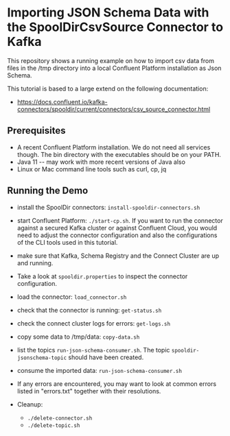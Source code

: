 # Importing JSON Schema Data with the SpoolDirCsvSource Connector to Kafka

This repository shows a running example on how to import csv data from 
files in the /tmp directory into a local Confluent Platform installation as Json Schema. 

This tutorial is based to a large extend on the following documentation: 

* https://docs.confluent.io/kafka-connectors/spooldir/current/connectors/csv_source_connector.html

## Prerequisites

* A recent Confluent Platform installation. We do not need all services though. The bin directory with the executables should be on your PATH. 
* Java 11 -- may work with more recent versions of Java also
* Linux or Mac command line tools such as curl, cp, jq

## Running the Demo

* install the SpoolDir connectors: `install-spooldir-connectors.sh`
* start Confluent Platform: `./start-cp.sh`. 
  If you want to run the connector against a secured Kafka cluster or 
  against Confluent Cloud, you would need to adjust the connector 
  configuration and also the configurations of the CLI tools used in 
  this tutorial. 
* make sure that Kafka, Schema Registry and the Connect Cluster are up 
  and running. 
* Take a look at `spooldir.properties` to inspect the connector configuration. 
* load the connector: `load_connector.sh`
* check that the connector is running: `get-status.sh`
* check the connect cluster logs for errors: `get-logs.sh`
* copy some data to /tmp/data: `copy-data.sh`
* list the topics `run-json-schema-consumer.sh`. The topic `spooldir-jsonschema-topic` should have been created. 
* consume the imported data: `run-json-schema-consumer.sh`
* If any errors are encountered, you may want to look at common errors listed in "errors.txt" together with their resolutions. 
* Cleanup:

  * `./delete-connector.sh`
  * `./delete-topic.sh`




